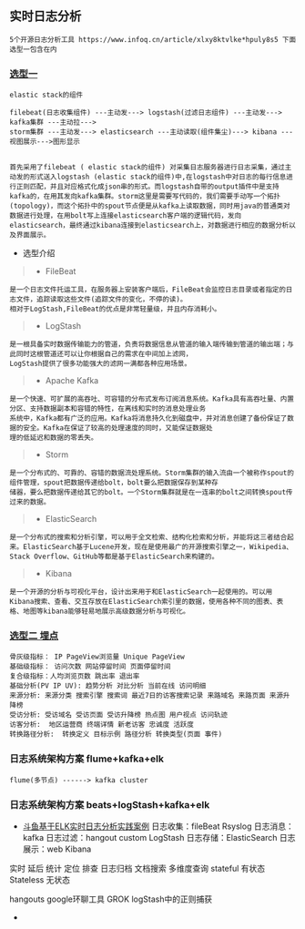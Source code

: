 ## 实时日志分析
```text
5个开源日志分析工具 https://www.infoq.cn/article/xlxy8ktvlke*hpuly8s5 下面选型一包含在内
```

### [选型一](https://blog.csdn.net/s740556472/article/details/79617194)
```text
elastic stack的组件

filebeat(日志收集组件) ---主动发---> logstash(过滤日志组件) ---主动发---> kafka集群 ---主动拉---> 
storm集群 ---主动发---> elasticsearch ---主动读取(组件集尘)---> kibana ---视图展示--->图形显示
```
```text

首先采用了filebeat ( elastic stack的组件) 对采集日志服务器进行日志采集，通过主动发的形式送入logstash (elastic stack的组件)中,在logstash中对日志的每行信息进行正则匹配，并且对应格式化成json串的形式。而logstash自带的output插件中是支持kafka的，在用其发向kafka集群。storm这里是需要写代码的，我们需要手动写一个拓扑(topology)，而这个拓扑中的spout节点便是从kafka上读取数据，同时用java的普通类对数据进行处理，在用bolt写上连接elasticsearch客户端的逻辑代码，发向elasticsearch，最终通过kibana连接到elasticsearch上，对数据进行相应的数据分析以及界面展示。
```
* 选型介绍
> * FileBeat
```text
是一个日志文件托运工具，在服务器上安装客户端后，FileBeat会监控日志目录或者指定的日志文件，追踪读取这些文件(追踪文件的变化，不停的读)。
相对于LogStash,FileBeat的优点是非常轻量级，并且内存消耗小。
```
> * LogStash
```text
是一根具备实时数据传输能力的管道，负责将数据信息从管道的输入端传输到管道的输出端；与此同时这根管道还可以让你根据自己的需求在中间加上滤网，
LogStash提供了很多功能强大的滤网一满都各种应用场景。
```
> * Apache Kafka
```text
是一个快速、可扩展的高吞吐、可容错的分布式发布订阅消息系统。Kafka具有高吞吐量、内置分区、支持数据副本和容错的特性，在离线和实时的消息处理业务
系统中，Kafka都有广泛的应用。Kafka将消息持久化到磁盘中，并对消息创建了备份保证了数据的安全。Kafka在保证了较高的处理速度的同时，又能保证数据处
理的低延迟和数据的零丢失。
```
> * Storm
```text
是一个分布式的、可靠的、容错的数据流处理系统。Storm集群的输入流由一个被称作spout的组件管理，spout把数据传递给bolt，bolt要么把数据保存到某种存
储器，要么把数据传递给其它的bolt。一个Storm集群就是在一连串的bolt之间转换spout传过来的数据。
```
> * ElasticSearch
```text
是一个分布式的搜索和分析引擎，可以用于全文检索、结构化检索和分析，并能将这三者结合起来。ElasticSearch基于Lucene开发，现在是使用最广的开源搜索引擎之一，Wikipedia、Stack Overflow、GitHub等都是基于ElasticSearch来构建的。
```
> * Kibana
```text
是一个开源的分析与可视化平台，设计出来用于和ElasticSearch一起使用的。可以用Kibana搜索、查看、交互存放在ElasticSearch索引里的数据，使用各种不同的图表、表格、地图等kibana能够轻易地展示高级数据分析与可视化。
```

### [选型二  埋点](https://blog.csdn.net/CoderBoom/article/details/84331972?utm_medium=distribute.pc_relevant.none-task-blog-BlogCommendFromBaidu-8.nonecase&depth_1-utm_source=distribute.pc_relevant.none-task-blog-BlogCommendFromBaidu-8.nonecase)
```text
骨灰级指标： IP PageView浏览量 Unique PageView
基础级指标： 访问次数 网站停留时间 页面停留时间
复合级指标：人均浏览页数 跳出率 退出率
基础分析(PV IP UV): 趋势分析 对比分析 当前在线 访问明细
来源分析: 来源分类 搜索引擎 搜索词 最近7日的访客搜索记录 来路域名 来路页面 来源升降榜
受访分析: 受访域名 受访页面 受访升降榜 热点图 用户视点 访问轨迹
访客分析:  地区运营商 终端详情 新老访客 忠诚度 活跃度
转换路径分析:  转换定义 目标示例 路径分析 转换类型(页面 事件)

```

### 日志系统架构方案 flume+kafka+elk
```text
flume(多节点) ------> kafka cluster
```
### 日志系统架构方案 beats+logStash+kafka+elk



* [斗鱼基于ELK实时日志分析实践案例](https://www.zhihu.com/question/59957272)
日志收集：fileBeat Rsyslog
日志消息： kafka
日志过滤：hangout custom LogStash
日志存储：ElasticSearch
日志展示：web Kibana

实时 延后 统计  定位 排查 日志归档 文档搜索 多维度查询
stateful 有状态
Stateless 无状态

hangouts google环聊工具
GROK logStash中的正则捕获

* [](https://www.zhihu.com/question/59957272)